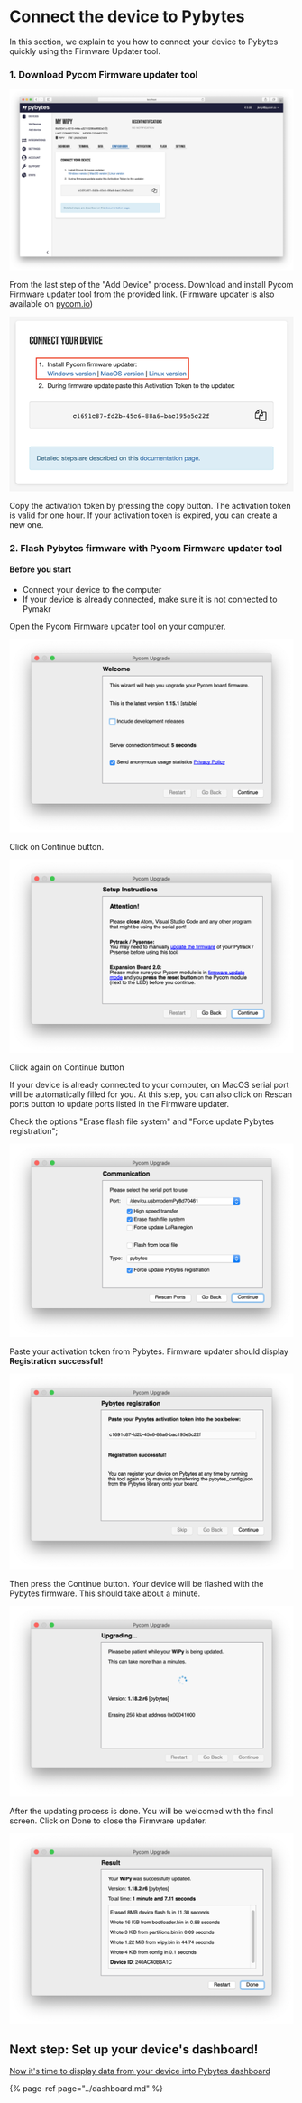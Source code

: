 # Connect the device to Pybytes

In this section, we explain to you how to connect your device to Pybytes quickly using the Firmware Updater tool.

### 1. Download Pycom Firmware updater tool

![](../../.gitbook/assets/pybytes/add-device/final-step.png)

From the last step of the "Add Device" process. Download and install Pycom Firmware updater tool from the provided link. (Firmware updater is also available on [pycom.io]((https://pycom.io/downloads/)))

![](../../.gitbook/assets/pybytes/add-device/connect-your-device-component.png)

Copy the activation token by pressing the copy button. The activation token is valid for one hour. If your activation token is expired, you can create a new one.

### 2. Flash Pybytes firmware with Pycom Firmware updater tool

#### Before you start
* Connect your device to the computer
* If your device is already connected, make sure it is not connected to Pymakr

Open the Pycom Firmware updater tool on your computer.

![](../../.gitbook/assets/pybytes/add-device/fw-updater/intro-screen.png)

Click on Continue button.

![](../../.gitbook/assets/pybytes/add-device/fw-updater/attention-screen.png)

Click again on Continue button

If your device is already connected to your computer, on MacOS serial port will be automatically filled for you.
At this step, you can also click on Rescan ports button to update ports listed in the Firmware updater.

Check the options "Erase flash file system" and "Force update Pybytes registration";

![](../../.gitbook/assets/pybytes/add-device/fw-updater/settings-screen.png)

Paste your activation token from Pybytes. Firmware updater should display **Registration successful!**

![](../../.gitbook/assets/pybytes/add-device/fw-updater/activation-token-screen.png)

Then press the Continue button. Your device will be flashed with the Pybytes firmware. This should take about a minute.

![](../../.gitbook/assets/pybytes/add-device/fw-updater/update-in-progress-screen.png)

After the updating process is done. You will be welcomed with the final screen. Click on Done to close the Firmware updater.

![](../../.gitbook/assets/pybytes/add-device/fw-updater/success-screen.png)

## Next step: Set up your device's dashboard!

[Now it's time to display data from your device into Pybytes dashboard](../dashboard.md)

{% page-ref page="../dashboard.md" %}

